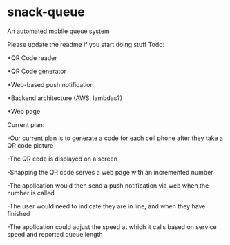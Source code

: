 # snack-queue
An automated mobile queue system

Please update the readme if you start doing stuff
Todo:

*QR Code reader

*QR Code generator

*Web-based push notification

*Backend architecture (AWS, lambdas?)

*Web page 

Current plan:

-Our current plan is to generate a code for each cell phone after they take a QR code picture

-The QR code is displayed on a screen

-Snapping the QR code serves a web page with an incremented number

-The application would then send a push notification via web when the number is called

-The user would need to indicate they are in line, and when they have finished

-The application could adjust the speed at which it calls based on service speed and reported queue length
